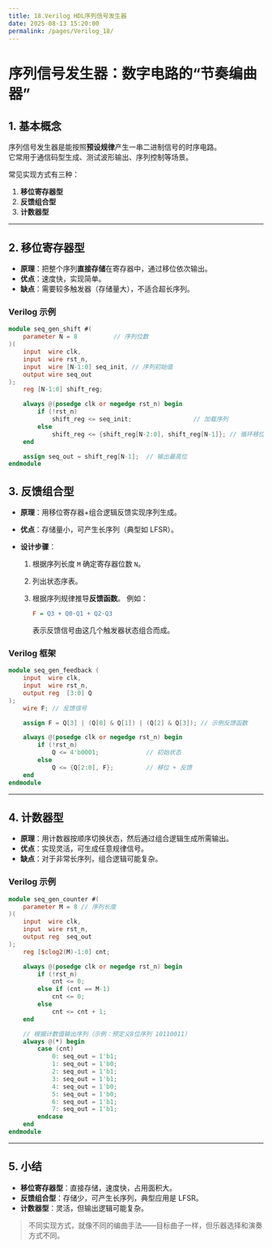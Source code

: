 ```yaml
---
title: 18.Verilog HDL序列信号发生器
date: 2025-08-13 15:20:00
permalink: /pages/Verilog_18/
---
```


# **序列信号发生器：数字电路的“节奏编曲器”**

## **1. 基本概念**

序列信号发生器是能按照**预设规律**产生一串二进制信号的时序电路。  
它常用于通信码型生成、测试波形输出、序列控制等场景。

常见实现方式有三种：
1. **移位寄存器型**
2. **反馈组合型**
3. **计数器型**

---

## **2. 移位寄存器型**

- **原理**：把整个序列**直接存储**在寄存器中，通过移位依次输出。
- **优点**：速度快，实现简单。
- **缺点**：需要较多触发器（存储量大），不适合超长序列。

### **Verilog 示例**

```verilog
module seq_gen_shift #(
    parameter N = 8          // 序列位数
)(
    input  wire clk,
    input  wire rst_n,
    input  wire [N-1:0] seq_init, // 序列初始值
    output wire seq_out
);
    reg [N-1:0] shift_reg;

    always @(posedge clk or negedge rst_n) begin
        if (!rst_n)
            shift_reg <= seq_init;                 // 加载序列
        else
            shift_reg <= {shift_reg[N-2:0], shift_reg[N-1]}; // 循环移位
    end

    assign seq_out = shift_reg[N-1];  // 输出最高位
endmodule
```

## **3. 反馈组合型**

- **原理**：用移位寄存器+组合逻辑反馈实现序列生成。

- **优点**：存储量小，可产生长序列（典型如 LFSR）。

- **设计步骤**：

  1. 根据序列长度 `M` 确定寄存器位数 `N`。

  2. 列出状态序表。

  3. 根据序列规律推导**反馈函数**。
      例如：

     ```ini
     F = Q3 + Q0·Q1 + Q2·Q3
     ```

     表示反馈信号由这几个触发器状态组合而成。

### **Verilog 框架**

```verilog
module seq_gen_feedback (
    input  wire clk,
    input  wire rst_n,
    output reg  [3:0] Q
);
    wire F; // 反馈信号

    assign F = Q[3] | (Q[0] & Q[1]) | (Q[2] & Q[3]); // 示例反馈函数

    always @(posedge clk or negedge rst_n) begin
        if (!rst_n)
            Q <= 4'b0001;             // 初始状态
        else
            Q <= {Q[2:0], F};         // 移位 + 反馈
    end
endmodule
```

------

## **4. 计数器型**

- **原理**：用计数器按顺序切换状态，然后通过组合逻辑生成所需输出。
- **优点**：实现灵活，可生成任意规律信号。
- **缺点**：对于非常长序列，组合逻辑可能复杂。

### **Verilog 示例**

```verilog
module seq_gen_counter #(
    parameter M = 8 // 序列长度
)(
    input  wire clk,
    input  wire rst_n,
    output reg  seq_out
);
    reg [$clog2(M)-1:0] cnt;

    always @(posedge clk or negedge rst_n) begin
        if (!rst_n)
            cnt <= 0;
        else if (cnt == M-1)
            cnt <= 0;
        else
            cnt <= cnt + 1;
    end

    // 根据计数值输出序列（示例：预定义8位序列 10110011）
    always @(*) begin
        case (cnt)
            0: seq_out = 1'b1;
            1: seq_out = 1'b0;
            2: seq_out = 1'b1;
            3: seq_out = 1'b1;
            4: seq_out = 1'b0;
            5: seq_out = 1'b0;
            6: seq_out = 1'b1;
            7: seq_out = 1'b1;
        endcase
    end
endmodule
```

------

## **5. 小结**

- **移位寄存器型**：直接存储，速度快，占用面积大。
- **反馈组合型**：存储少，可产生长序列，典型应用是 LFSR。
- **计数器型**：灵活，但输出逻辑可能复杂。

> 不同实现方式，就像不同的编曲手法——目标曲子一样，但乐器选择和演奏方式不同。